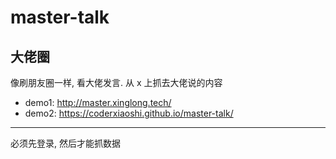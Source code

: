 # master-talk

## 大佬圈

像刷朋友圈一样, 看大佬发言. 从 x 上抓去大佬说的内容

- demo1: http://master.xinglong.tech/
- demo2: https://coderxiaoshi.github.io/master-talk/

---

必须先登录, 然后才能抓数据
